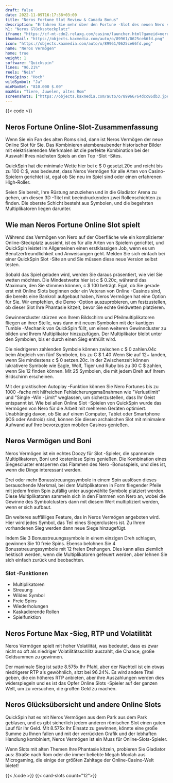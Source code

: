 ```yaml
---
draft: false
date: 2022-11-09T16:17:38+03:00
title: "Neros Fortune Slot Review & Canada Bonus"
description: "Erfahren Sie mehr über den Fortune -Slot des neuen Nero von QuickSpin, einschließlich der Auszahlungen, der Volatilität, der RTP & erhalten Sie kostenlose Spins und Casino -Bonus von den besten kanadischen Online -Casinos!"
h1: "Neros Glückssteckplatz"
iframe: "https://cf-mt-cdn2.relaxg.com/casino/launcher.html?gameid=nerosfortune&partnerid=50&partner=mrgreen&lang=en_US&moneymode=fun&clientid=web&channel=web"
thumbnail: "https://objects.kaxmedia.com/auto/o/89961/0625ce66fd.png"
icon: "https://objects.kaxmedia.com/auto/o/89961/0625ce66fd.png"
name: "Neros Vermögen"
home: true
weight: 1
software: "Quickspin"
lines: "96.21%"
reels: "Nein"
freeSpins: "Hoch"
wildSymbol: "Ja"
minMaxBet: "810.000 $.00"
maxWin: "Tiere, Juwelen, altes Rom"
screenshots: ["https://objects.kaxmedia.com/auto/o/89966/64dcc86db3.jpeg"]
---
```


{{< code >}}<h2>Neros Fortune Online-Slot-Zusammenfassung</h2><p>Wenn Sie ein Fan des alten Roms sind, dann ist Neros Vermögen der neue Online Slot für Sie. Das Kombinieren atemberaubender historischer Bilder mit elektrisierenden Merkmalen ist die perfekte Kombination bei der Auswahl Ihres nächsten Spiels an den Top -Slot -Sites.</p><p>QuickSpin hat die minimale Wette hier bei c $ 0 gesetzt.20c und reicht bis zu 100 C $, was bedeutet, dass Neros Vermögen für alle Arten von Casino-Spielern gerichtet ist, egal ob Sie neu im Spiel sind oder einen erfahrenen High-Roller.</p><p>Seien Sie bereit, Ihre Rüstung anzuziehen und in die Gladiator Arena zu gehen, um diesen 3D -Titel mit beeindruckenden zwei Rollenschichten zu finden. Die oberste Schicht besteht aus Symbolen, und die begehrten Multiplikatoren liegen darunter.</p><h2>Wie man Neros Fortune Online Slot spielt</h2><p>Während das Vermögen von Nero auf der Oberfläche wie ein komplizierter Online-Steckplatz aussieht, ist es für alle Arten von Spielern gerichtet, und QuickSpin leistet im Allgemeinen einen erstklassigen Job, wenn es um Benutzerfreundlichkeit und Anweisungen geht. Melden Sie sich einfach bei einer QuickSpin Slot -Site an und Sie müssen diese neue Version selbst testen.</p><p>Sobald das Spiel geladen wird, werden Sie daraus präsentiert, wie viel Sie wetten möchten. Die Mindestwette hier ist c $ 0.20c, während das Maximum, den Sie stimmen können, c $ 100 beträgt. Egal, ob Sie gerade erst mit Online Slots beginnen oder ein Veteran von Online -Casinos sind, die bereits eine Bankroll aufgebaut haben, Neros Vermögen hat eine Option für Sie. Wir empfehlen, die Demo -Option auszuprobieren, um festzustellen, ob dieser Slot Ihre Phantasie kitzelt, bevor Sie echte Geldwetten platzieren.</p><p>Gewinnercluster stürzen von Ihrem Bildschirm und Pfeilmultiplikatoren fliegen an ihrer Stelle, was dann mit neuen Symbolen mit der kantigen Tumble -Mechanik von QuickSpin füllt, um einen weiteren Gewinncluster zu bilden und Ihrem Multiplikator hinzuzufügen. Der Multiplikator bleibt unter den Symbolen, bis er durch einen Sieg enthüllt wird.</p><p>Die niedrigeren zahlenden Symbole können zwischen c $ 0 zahlen.04c beim Abgleich von fünf Symbolen, bis zu C $ 1.40 Wenn Sie auf 12+ landen, wenn Sie mindestens c $ 0 setzen.20c. In der Zwischenzeit können lukrativere Symbole wie Eagle, Wolf, Tiger und Ruby bis zu 30 C $ zahlen, wenn Sie 12 finden können. Mit 25 Symbolen, die mit jedem Dreh auf Ihrem Bildschirm erscheinen.</p><p>Mit der praktischen Autoplay -Funktion können Sie Nero Fortunes bis zu 1000 -fache mit hilfreichen Fehlsicherungsmaßnahmen wie "Verlustlimit" und "Single -Win -Limit" weglassen, um sicherzustellen, dass Ihr Geist entspannt ist. Wie bei allen Online Slot -Spielen von QuickSpin wurde das Vermögen von Nero für die Arbeit mit mehreren Geräten optimiert. Unabhängig davon, ob Sie auf einem Computer, Tablet oder Smartphone (iOS oder Android) sind, können Sie diesen archaischen Slot mit minimalem Aufwand auf Ihre bevorzugten mobilen Casinos genießen.</p><h2>Neros Vermögen und Boni</h2><p>Neros Vermögen ist ein echtes Doozy für Slot -Spieler, die spannende Multiplikatoren, Boni und kostenlose Spins genießen. Die Kombination eines Siegescluster entsperren das Flammen des Nero -Bonusspiels, und dies ist, wenn die Dinge interessant werden.</p><p>Drei oder mehr Bonusstreuungssymbole in einem Spin auslösen dieses berauschende Merkmal, bei dem Multiplikatoren in Form fliegender Pfeile mit jedem freien Spin zufällig unter ausgewählte Symbole platziert werden. Diese Multiplikatoren sammeln sich in den Flammen von Nero an, wobei die Gewinne des Symbolclusters dann mit diesem Wert multipliziert werden, wenn er sich aufbaut.</p><p>Ein weiteres auffälliges Feature, das in Neros Vermögen angeboten wird. Hier wird jedes Symbol, das Teil eines Siegerclusters ist. Zu Ihrem vorhandenen Sieg werden dann neue Siege hinzugefügt.</p><p>Indem Sie 3 Bonusstreuungssymbole in einem einzigen Dreh schlagen, gewinnen Sie 10 freie Spins. Ebenso belohnen Sie 4 Bonusstreuungssymbole mit 12 freien Drehungen. Dies kann alles ziemlich hektisch werden, wenn die Multiplikatoren gefeuert werden, aber lehnen Sie sich einfach zurück und beobachten.</p><h3>
Slot -Funktionen</h3><ul>
<li></span>
Multiplikatoren</li>
<li></span>
Streuung</li>
<li></span>
Wildes Symbol</li>
<li></span>
Freie Spins</li>
<li></span>
Wiederholungen</li>
<li></span>
Kaskadierende Rollen</li>
<li></span>
Spielfunktion</li></ul><h2>Neros Fortune Max -Sieg, RTP und Volatilität</h2><p>Neros Vermögen spielt mit hoher Volatilität, was bedeutet, dass es zwar nicht so oft als niedriger Volatilitätsschlitz auszahlt, die Chance, große Geldsummen zu gewinnen.</p><p>Der maximale Sieg ist satte 8.575x Ihr Pfahl, aber der Nachteil ist ein etwas niedrigerer RTP als gewöhnlich, sitzt bei 96.24%. Es wird andere Titel geben, die ein höheres RTP anbieten, aber ihre Auszahlungen werden dies widerspiegeln und es ist das Opfer Online Slots -Spieler auf der ganzen Welt, um zu versuchen, die großen Geld zu machen.</p><h2>Neros Glücksübersicht und andere Online Slots</h2><p>QuickSpin hat es mit Neros Vermögen aus dem Park aus dem Park geblasen, und es gibt sicherlich jedem anderen römischen Slot einen guten Lauf für ihr Geld. Mit 8.575x Ihr Einsatz zu gewinnen, könnte eine große Summe zu Ihnen fallen und mit der verrückten Grafik und der lebhaften Handlung kombiniert, Neros Vermögen ist ein Muss für Online-Slots-Spieler.</p><p>Wenn Slots mit alten Themen Ihre Phantasie kitzeln, probieren Sie Gladiator aus: Straße nach Rom oder die immer beliebte Megah Moolah aus Microgaming, die einige der größten Zahltage der Online-Casino-Welt bietet!</p>{{< /code >}}
{{< card-slots count="12">}}
